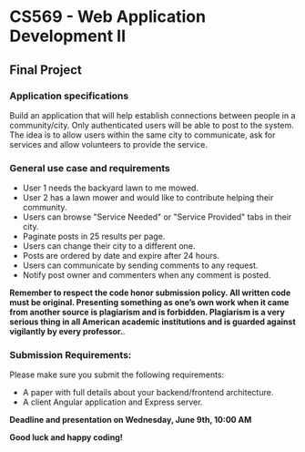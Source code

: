 # CS569 - Web Application Development II
## Final Project 
### Application specifications 
Build an application that will help establish connections between people in a community/city. Only authenticated users will be able to post to the system. The idea is to allow users within the same city to communicate, ask for services and allow volunteers to provide the service.
### General use case and requirements
* User 1 needs the backyard lawn to me mowed.
* User 2 has a lawn mower and would like to contribute helping their community.
* Users can browse "Service Needed" or "Service Provided" tabs in their city. 
* Paginate posts in 25 results per page.
* Users can change their city to a different one.
* Posts are ordered by date and expire after 24 hours.
* Users can communicate by sending comments to any request. 
* Notify post owner and commenters when any comment is posted.
      
**Remember to respect the code honor submission policy. All written code must be original. Presenting something as one’s own work when it came from another source is plagiarism and is forbidden. Plagiarism is a very serious thing in all American academic institutions and is guarded against vigilantly by every professor.**.   
  
### Submission Requirements:
Please make sure you submit the following requirements:  
* A paper with full details about your backend/frontend architecture.
* A client Angular application and Express server.

**Deadline and presentation on Wednesday, June 9th, 10:00 AM** 
  
**Good luck and happy coding!**
